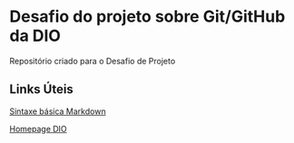 # Desafio do projeto sobre Git/GitHub da DIO
Repositório criado para o Desafio de Projeto

## Links Úteis
[Sintaxe básica Markdown](https://www.markdownguide.org/basic-syntax/)

[Homepage DIO](https://web.dio.me/home)
